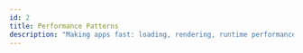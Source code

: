 ```yaml
---
id: 2
title: Performance Patterns
description: "Making apps fast: loading, rendering, runtime performance."
---
```

